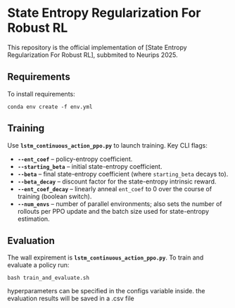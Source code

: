 

# State Entropy Regularization For Robust RL

This repository is the official implementation of [State Entropy Regularization For Robust RL], subbmited to Neurips 2025.

## Requirements

To install requirements:

```setup
conda env create -f env.yml
```

## Training

Use **`lstm_continuous_action_ppo.py`** to launch training. Key CLI flags:

- **`--ent_coef`** – policy-entropy coefficient.
- **`--starting_beta`** – initial state-entropy coefficient.
- **`--beta`** – final state-entropy coefficient (where `starting_beta` decays to).
- **`--beta_decay`** – discount factor for the state-entropy intrinsic reward.
- **`--ent_coef_decay`** – linearly anneal `ent_coef` to 0 over the course of training (boolean switch).
- **`--num_envs`** – number of parallel environments; also sets the number of rollouts per PPO update and the batch size used for state-entropy estimation.


## Evaluation

The wall expirement is **`lstm_continuous_action_ppo.py`**. To train and evaluate a policy run:

```eval
bash train_and_evaluate.sh
```
hyperparameters can be specified in the configs variable inside.
the evaluation results will be saved in a .csv file

 
